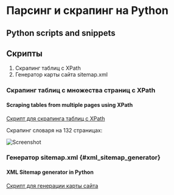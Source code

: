 # Парсинг и скрапинг на Python
## Python scripts and snippets
## Скрипты
1. Скрапинг таблиц с XPath
2. Генератор карты сайта sitemap.xml

### Скрапинг таблиц с множества страниц с XPath
#### Scraping tables from multiple pages using XPath

[Скрипт для скрапинга таблиц с XPath](https://github.com/natkaida/scripts/blob/main/scrape_tables.py)

Скрапинг словаря на 132 страницах:

![Screenshot](https://user-images.githubusercontent.com/85797091/180638580-9e7275f5-a7f3-4590-8081-005e65c2e5af.png)

### Генератор sitemap.xml {#xml_sitemap_generator}
#### XML Sitemap generator in Python

[Скрипт для генерации карты сайта]()
